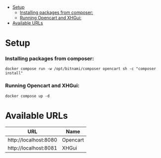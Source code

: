 <!-- TOC -->
* [Setup](#setup)
    * [Installing packages from composer:](#installing-packages-from-composer)
    * [Running Opencart and XHGui:](#running-opencart-and-xhgui)
* [Available URLs](#available-urls)
<!-- TOC -->

# Setup

### Installing packages from composer:
```shell
docker compose run -w /opt/bitnami/composer opencart sh -c "composer install"
```

### Running Opencart and XHGui:
```shell
docker compose up -d
```

# Available URLs

| URL                   | Name     |
|-----------------------|----------|
| http://localhost:8080 | Opencart |
| http://localhost:8081 | XHGui    |
